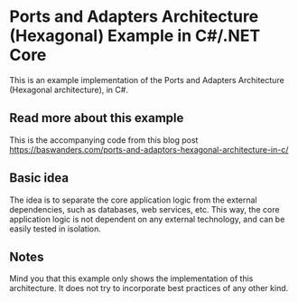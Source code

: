 # Ports and Adapters Architecture (Hexagonal) Example in C#/.NET Core

This is an example implementation of the Ports and Adapters Architecture (Hexagonal architecture), in C#.

## Read more about this example
This is the accompanying code from this blog post https://baswanders.com/ports-and-adaptors-hexagonal-architecture-in-c/

## Basic idea
The idea is to separate the core application logic from the external dependencies, such as databases, web services, etc. This way, the core application logic is not dependent on any external technology, and can be easily tested in isolation.

## Notes
Mind you that this example only shows the implementation of this architecture. It does not try to incorporate best practices of any other kind.

